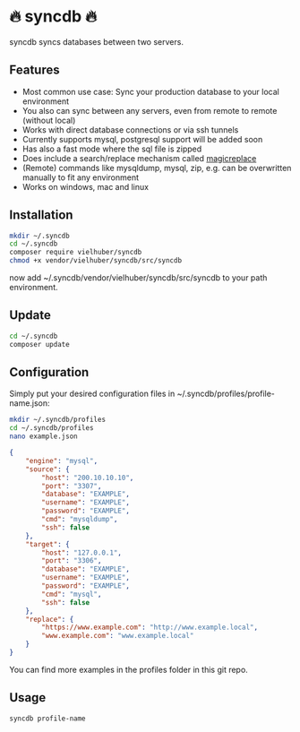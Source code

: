 # 🔥 syncdb 🔥

syncdb syncs databases between two servers.

## Features

* Most common use case: Sync your production database to your local environment
* You also can sync between any servers, even from remote to remote (without local)
* Works with direct database connections or via ssh tunnels
* Currently supports mysql, postgresql support will be added soon
* Has also a fast mode where the sql file is zipped
* Does include a search/replace mechanism called [magicreplace](https://github.com/vielhuber/magicreplace)
* (Remote) commands like mysqldump, mysql, zip, e.g. can be overwritten manually to fit any environment
* Works on windows, mac and linux

## Installation

```bash
mkdir ~/.syncdb
cd ~/.syncdb
composer require vielhuber/syncdb
chmod +x vendor/vielhuber/syncdb/src/syncdb
```
now add ~/.syncdb/vendor/vielhuber/syncdb/src/syncdb to your path environment.

## Update

```bash
cd ~/.syncdb
composer update
```

## Configuration

Simply put your desired configuration files in ~/.syncdb/profiles/profile-name.json:

```bash
mkdir ~/.syncdb/profiles
cd ~/.syncdb/profiles
nano example.json
```

```json
{
    "engine": "mysql",
    "source": {
        "host": "200.10.10.10",
        "port": "3307",
        "database": "EXAMPLE",
        "username": "EXAMPLE",
        "password": "EXAMPLE",
        "cmd": "mysqldump",
        "ssh": false
    },
    "target": {
        "host": "127.0.0.1",
        "port": "3306",
        "database": "EXAMPLE",
        "username": "EXAMPLE",
        "password": "EXAMPLE",
        "cmd": "mysql",
        "ssh": false
    },
    "replace": {
        "https://www.example.com": "http://www.example.local",
        "www.example.com": "www.example.local"
    }
}
```

You can find more examples in the profiles folder in this git repo.

## Usage

```bash
syncdb profile-name
```